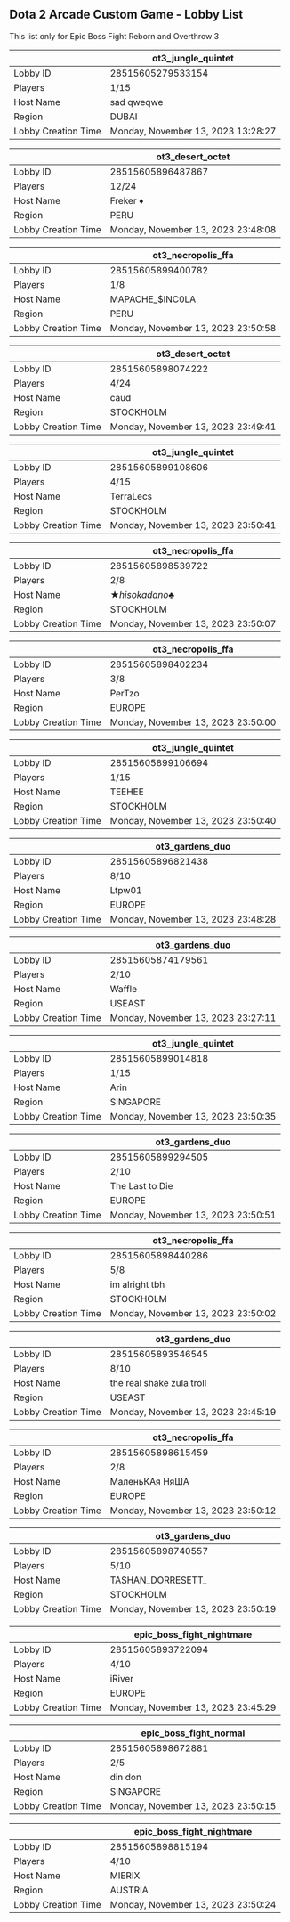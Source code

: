 ## Dota 2 Arcade Custom Game - Lobby List

This list only for Epic Boss Fight Reborn and Overthrow 3

|  | ot3_jungle_quintet |
| ------ | ------ |
| Lobby ID | 28515605279533154 |
| Players | 1/15 |
| Host Name | sad qweqwe |
| Region | DUBAI |
| Lobby Creation Time | Monday, November 13, 2023 13:28:27 |


|  | ot3_desert_octet |
| ------ | ------ |
| Lobby ID | 28515605896487867 |
| Players | 12/24 |
| Host Name | Freker ♦ |
| Region | PERU |
| Lobby Creation Time | Monday, November 13, 2023 23:48:08 |


|  | ot3_necropolis_ffa |
| ------ | ------ |
| Lobby ID | 28515605899400782 |
| Players | 1/8 |
| Host Name | MAPACHE_$INC0LA |
| Region | PERU |
| Lobby Creation Time | Monday, November 13, 2023 23:50:58 |


|  | ot3_desert_octet |
| ------ | ------ |
| Lobby ID | 28515605898074222 |
| Players | 4/24 |
| Host Name | caud |
| Region | STOCKHOLM |
| Lobby Creation Time | Monday, November 13, 2023 23:49:41 |


|  | ot3_jungle_quintet |
| ------ | ------ |
| Lobby ID | 28515605899108606 |
| Players | 4/15 |
| Host Name | TerraLecs |
| Region | STOCKHOLM |
| Lobby Creation Time | Monday, November 13, 2023 23:50:41 |


|  | ot3_necropolis_ffa |
| ------ | ------ |
| Lobby ID | 28515605898539722 |
| Players | 2/8 |
| Host Name | ★_hisokadano_♣ |
| Region | STOCKHOLM |
| Lobby Creation Time | Monday, November 13, 2023 23:50:07 |


|  | ot3_necropolis_ffa |
| ------ | ------ |
| Lobby ID | 28515605898402234 |
| Players | 3/8 |
| Host Name | PerTzo |
| Region | EUROPE |
| Lobby Creation Time | Monday, November 13, 2023 23:50:00 |


|  | ot3_jungle_quintet |
| ------ | ------ |
| Lobby ID | 28515605899106694 |
| Players | 1/15 |
| Host Name | TEEHEE |
| Region | STOCKHOLM |
| Lobby Creation Time | Monday, November 13, 2023 23:50:40 |


|  | ot3_gardens_duo |
| ------ | ------ |
| Lobby ID | 28515605896821438 |
| Players | 8/10 |
| Host Name | Ltpw01 |
| Region | EUROPE |
| Lobby Creation Time | Monday, November 13, 2023 23:48:28 |


|  | ot3_gardens_duo |
| ------ | ------ |
| Lobby ID | 28515605874179561 |
| Players | 2/10 |
| Host Name | Waffle |
| Region | USEAST |
| Lobby Creation Time | Monday, November 13, 2023 23:27:11 |


|  | ot3_jungle_quintet |
| ------ | ------ |
| Lobby ID | 28515605899014818 |
| Players | 1/15 |
| Host Name | Arin |
| Region | SINGAPORE |
| Lobby Creation Time | Monday, November 13, 2023 23:50:35 |


|  | ot3_gardens_duo |
| ------ | ------ |
| Lobby ID | 28515605899294505 |
| Players | 2/10 |
| Host Name | The Last to Die |
| Region | EUROPE |
| Lobby Creation Time | Monday, November 13, 2023 23:50:51 |


|  | ot3_necropolis_ffa |
| ------ | ------ |
| Lobby ID | 28515605898440286 |
| Players | 5/8 |
| Host Name | im alright tbh |
| Region | STOCKHOLM |
| Lobby Creation Time | Monday, November 13, 2023 23:50:02 |


|  | ot3_gardens_duo |
| ------ | ------ |
| Lobby ID | 28515605893546545 |
| Players | 8/10 |
| Host Name | the real shake zula troll |
| Region | USEAST |
| Lobby Creation Time | Monday, November 13, 2023 23:45:19 |


|  | ot3_necropolis_ffa |
| ------ | ------ |
| Lobby ID | 28515605898615459 |
| Players | 2/8 |
| Host Name | МаленьКАя НяША |
| Region | EUROPE |
| Lobby Creation Time | Monday, November 13, 2023 23:50:12 |


|  | ot3_gardens_duo |
| ------ | ------ |
| Lobby ID | 28515605898740557 |
| Players | 5/10 |
| Host Name | TASHAN_DORRESETT_ |
| Region | STOCKHOLM |
| Lobby Creation Time | Monday, November 13, 2023 23:50:19 |


|  | epic_boss_fight_nightmare |
| ------ | ------ |
| Lobby ID | 28515605893722094 |
| Players | 4/10 |
| Host Name | iRiver |
| Region | EUROPE |
| Lobby Creation Time | Monday, November 13, 2023 23:45:29 |


|  | epic_boss_fight_normal |
| ------ | ------ |
| Lobby ID | 28515605898672881 |
| Players | 2/5 |
| Host Name | din don |
| Region | SINGAPORE |
| Lobby Creation Time | Monday, November 13, 2023 23:50:15 |


|  | epic_boss_fight_nightmare |
| ------ | ------ |
| Lobby ID | 28515605898815194 |
| Players | 4/10 |
| Host Name | MIERIX |
| Region | AUSTRIA |
| Lobby Creation Time | Monday, November 13, 2023 23:50:24 |


